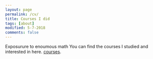 ```yaml
---
layout: page
permalink: /cv/
title: Courses I did
tags: [about]
modified: 5-7-2018
comments: false
---
```



Exposurure to enoumous math You can find the courses I studied and interested in here. [courses](https://github.com/zzh237/zzh237.github.io/blob/master/CV.pdf).
